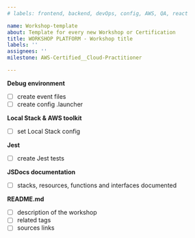 ```yaml
---
# labels: frontend, backend, devOps, config, AWS, QA, react

name: Workshop-template
about: Template for every new Workshop or Certification
title: WORKSHOP PLATFORM - Workshop title
labels: ''
assignees: ''
milestone: AWS-Certified__Cloud-Practitioner

---
```


**Debug environment**
- [ ] create event files
- [ ] create config .launcher

**Local Stack & AWS toolkit**
- [ ] set Local Stack config

**Jest**
- [ ] create Jest tests

**JSDocs documentation**
- [ ] stacks, resources, functions and interfaces documented

**README.md**
- [ ] description of the workshop
- [ ] related tags
- [ ] sources links
